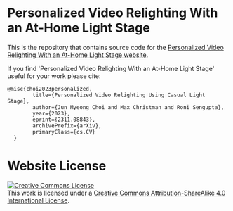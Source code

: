 # Personalized Video Relighting With an At-Home Light Stage

This is the repository that contains source code for the [Personalized Video Relighting With an At-Home Light Stage website](https://chedgekorea.github.io/relighting/).

If you find 'Personalized Video Relighting With an At-Home Light Stage' useful for your work please cite:
```
@misc{choi2023personalized,
        title={Personalized Video Relighting Using Casual Light Stage}, 
        author={Jun Myeong Choi and Max Christman and Roni Sengupta},
        year={2023},
        eprint={2311.08843},
        archivePrefix={arXiv},
        primaryClass={cs.CV}
  }
```

# Website License
<a rel="license" href="http://creativecommons.org/licenses/by-sa/4.0/"><img alt="Creative Commons License" style="border-width:0" src="https://i.creativecommons.org/l/by-sa/4.0/88x31.png" /></a><br />This work is licensed under a <a rel="license" href="http://creativecommons.org/licenses/by-sa/4.0/">Creative Commons Attribution-ShareAlike 4.0 International License</a>.
